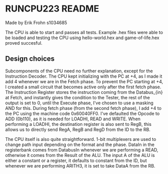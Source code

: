 # RUNCPU223 README

Made by
Erik Frohn
s1034685

The CPU is able to start and passes all tests. Example .hex files were able to be loaded and testing the CPU using hello-world.hex and game-of-life.hex proved succesful. 

## Design choices
Subcomponents of the CPU need no further explanation, except for the Instruction Decoder. The CPU kept initializing with the PC at +4, as I made it add 4 whenever we are in the Fetch phase. To prevent the PC starting at +4, I created a small circuit that becomes active only after the first fetch phase. The Instruction Register stores the instruction coming from the Databus_{in} at Fetch, and instantly gives the condition to the Tester, the rest of the output is set to 0, until the Execute phase, I've chosen to use a masking AND for this. During fetch phase (from the second fetch phase), I add +4 to the PC using the machine code 0x60040FF0. I've defaulted the Opcode to ADD (0b110), as it is needed for LOADHI, READ and WRITE. When performing a LOADHI, the destination register is also sent to RegB, this allows us to directly send RegA, RegB and RegD from the ID to the RB.

The CPU itself is also quite straightforward. 1-bit multiplexers are used to change path input depending on the format and the phase. DataIn in the registerbank comes from DatabusIn whenever we are performing a READ, otherwise it comes from the Result of the ALU. The input A of the ALU is either a constant or a register, it defaults to constant from the ID, but whenever we are performing ARITH3, it is set to take DataA from the RB.
